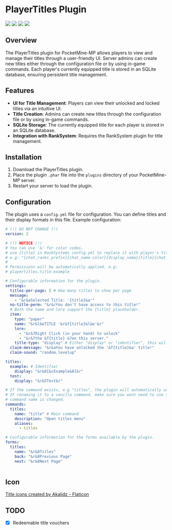 # PlayerTitles Plugin
[![](https://poggit.pmmp.io/shield.state/PlayerTitles)](https://poggit.pmmp.io/p/PlayerTitles)
<a href="https://poggit.pmmp.io/p/PlayerTitles"><img src="https://poggit.pmmp.io/shield.state/PlayerTitles"></a>
[![](https://poggit.pmmp.io/shield.api/PlayerTitles)](https://poggit.pmmp.io/p/PlayerTitles)
<a href="https://poggit.pmmp.io/p/PlayerTitles"><img src="https://poggit.pmmp.io/shield.api/PlayerTitles"></a>
## Overview

The PlayerTitles plugin for PocketMine-MP allows players to view and manage their titles through a user-friendly UI. Server admins can create new titles either through the configuration file or by using in-game commands. Each player's currently equipped title is stored in an SQLite database, ensuring persistent title management.

## Features

- **UI for Title Management**: Players can view their unlocked and locked titles via an intuitive UI.
- **Title Creation**: Admins can create new titles through the configuration file or by using in-game commands.
- **SQLite Storage**: The currently equipped title for each player is stored in an SQLite database.
- **Integration with RankSystem**: Requires the RankSystem plugin for title management.

## Installation

1. Download the PlayerTitles plugin.
2. Place the plugin `.phar` file into the `plugins` directory of your PocketMine-MP server.
3. Restart your server to load the plugin.

## Configuration

The plugin uses a `config.yml` file for configuration. You can define titles and their display formats in this file. Example configuration:

```yaml
# (!) DO NOT CHANGE (!)
version: 2

# (!) NOTICE (!)
# You can use '&' for color codes.
# use {title} in RankSystems config.yml to replace it with player's title
# e.g: "{chat_ranks_prefix}{chat_name-color}{display_name}{title}{chat_format}{message}"
#
# Permissions will be automatically applied. e.g:
# playertitles.title.example

# Configurable information for the plugin.
settings:
  titles-per-page: 5 # How many titles to show per page
  message:
    - "&r&aSelected Title: '{title}&a'"
  no-title-perm: "&r&cYou don't have access to this title!"
  # Both the name and lore support the {title} placeholder.
  item:
    type: "paper"
    name: "&r&l&eTITLE '&r&f{title}&l&e'&r"
    lore: 
      - "&r&7Right Click (in your hand) to unlock"
      - "&r&7the &f{title} &7on this server."
    title-type: "display" # Either "display" or "identifier", this will show the titles identifier, or the display (Identifier will autocapitalize the first letter)
  claim-message: "&r&aYou have unlocked the '&f{title}&a' title!"
  claim-sound: "random.levelup"

titles:
  example: # Identifier 
    display: "&r&8[&cExample&8]&r"
  test:
    display: "&r&5Test&r"

# If the command exists, e.g "titles", the plugin will automatically unregister the vanilla command.
# IF renaming it to a vanilla command, make sure you wont need to use the command as it will no longer be available unless the
# command name is changed.
commands:
  titles:
    name: "title" # Main command
    description: "Open titles menu"
    aliases:
      - titles

# Configurable information for the forms available by the plugin.
forms:
  titles:
    name: "&r&8Titles"
    back: "&r&8Previous Page"
    next: "&r&8Next Page"
    
```
## Icon
<a href="https://www.flaticon.com/free-icons/title" title="title icons">Title icons created by Akalidz - Flaticon</a>

## TODO
- [x] Redeemable title vouchers
